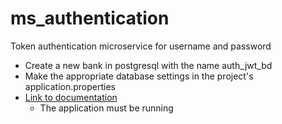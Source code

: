 # ms_authentication
 Token authentication microservice for username and password

 * Create a new bank in postgresql with the name auth_jwt_bd
 * Make the appropriate database settings in the project's application.properties
 * [Link to documentation](http://localhost:8080/swagger-ui/index.html)
    * The application must be running
